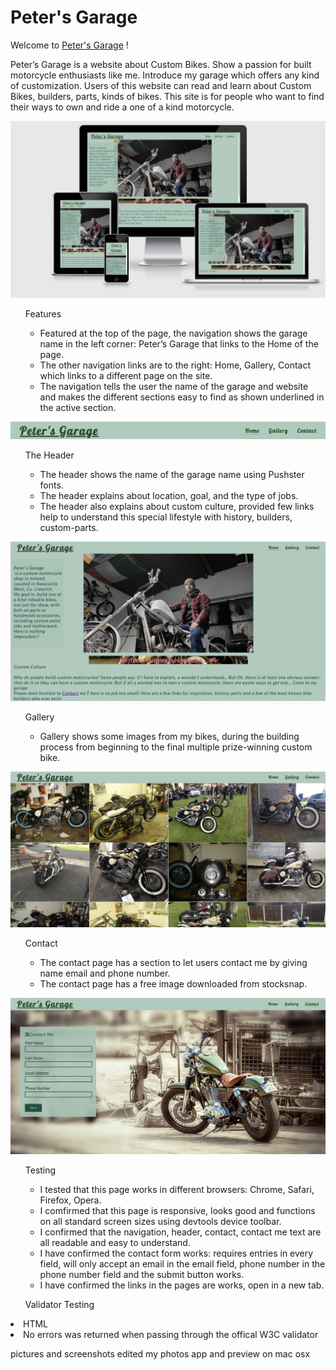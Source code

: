 # Peter's Garage
Welcome to [Peter's Garage](https://peterszabo79.github.io/project-no1/) !

Peter’s Garage is a website about Custom Bikes. Show a passion for built motorcycle enthusiasts like me.
Introduce my garage which offers any kind of customization.
Users of this website can read and learn about Custom Bikes, builders, parts, kinds of bikes.
This site is for people who want to find their ways to own and ride a one of a kind motorcycle.

<img src="assets/images/respon.jpeg" alt="scrshot">

<ul>Features

<ul>
<li>Featured at the top of the page, the navigation shows the garage name in the left corner: Peter’s Garage that links to the Home of the page.</li>
<li>The other navigation links are to the right: Home, Gallery, Contact which links to a different page on the site.</li>
<li>The navigation tells the user the name of the garage and website and makes the different sections easy to find as shown underlined in the active section.</li>
</ul></ul>

<img src="assets/images/navbar.jpeg" alt="navbar"></ul>
<ul>The Header
<ul>
<li>The header shows the name of the garage name using Pushster fonts.</li>
<li>The header explains about location, goal, and the type of jobs.</li>
<li>The header also explains about custom culture, provided few links help to understand this special lifestyle with history, builders, custom-parts.</li>
</ul></ul>

<img src="assets/images/ScreenshotHeader).jpeg" alt="navbar">

<ul>Gallery<ul>
<li>Gallery shows some images from my bikes, during the building process from beginning to the final multiple prize-winning custom bike.
</li></ul></ul>

<img src="assets/images/screenshotgallery.jpeg" alt="navbar">

<ul>Contact<ul>
<li>The contact page has a section to let users contact me by giving name email and phone number.</li>
<li>The contact page has  a free image downloaded from stocksnap.
</li>
</ul></ul>

<img src="assets/images/screenshotcontact.jpeg" alt="navbar">

<ul>Testing<ul>
<li>I tested that this page works in different browsers: Chrome, Safari, Firefox, Opera.</li>
<li>I comfirmed that this page is responsive, looks good and functions on all standard screen sizes using devtools device toolbar.</li>
<li>I confirmed that the navigation, header, contact, contact me text are all readable and easy to understand.</li>
<li>I have confirmed the contact form works: requires entries in every field, will only accept an email in the email field, phone number in the phone number field and the submit button works.</li>
<li>I have confirmed the links in the pages are works, open in a new tab.</li>
</ul></ul>

<ul>Validator Testing</ul>
<li>HTML</li>
<li>No errors was returned when passing through the offical W3C validator</li>






 

pictures and screenshots edited my photos app and preview on mac osx







